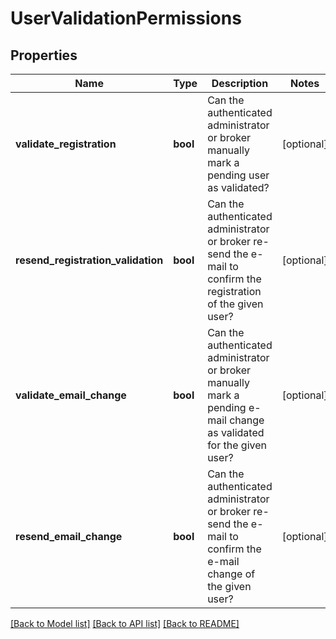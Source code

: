 # UserValidationPermissions

## Properties
Name | Type | Description | Notes
------------ | ------------- | ------------- | -------------
**validate_registration** | **bool** | Can the authenticated administrator or broker manually mark a pending user as validated? | [optional] 
**resend_registration_validation** | **bool** | Can the authenticated administrator or broker re-send the e-mail to confirm the registration of the given user? | [optional] 
**validate_email_change** | **bool** | Can the authenticated administrator or broker manually mark a pending e-mail change as validated for the given user? | [optional] 
**resend_email_change** | **bool** | Can the authenticated administrator or broker re-send the e-mail to confirm the e-mail change of the given user? | [optional] 

[[Back to Model list]](../../README.md#documentation-for-models) [[Back to API list]](../../README.md#documentation-for-api-endpoints) [[Back to README]](../../README.md)

